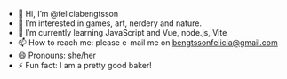 - 👋 Hi, I’m @feliciabengtsson
- 👀 I’m interested in games, art, nerdery and nature.
- 🌱 I’m currently learning JavaScript and Vue, node.js, Vite
- 📫 How to reach me: please e-mail me on bengtssonfelicia@gmail.com
- 😄 Pronouns: she/her
- ⚡ Fun fact: I am a pretty good baker!

<!---
feliciabengtsson/feliciabengtsson is a ✨ special ✨ repository because its `README.md` (this file) appears on your GitHub profile.
You can click the Preview link to take a look at your changes.
--->
